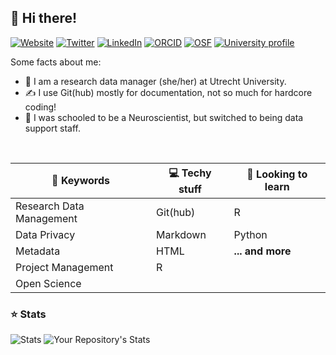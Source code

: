 ## 👋 Hi there! 
[![Website](https://img.shields.io/badge/Website-399180?style=flat-square&logo=icloud&logoColor=white)](https://www.dorienhuijser.com/)
[![Twitter](https://img.shields.io/badge/Twitter-1DA1F2?style=flat-square&logo=twitter&logoColor=white)](https://twitter.com/DorienHuijser) 
[![LinkedIn](https://img.shields.io/badge/Linkedin-informational?style=flat-square&logo=linkedin&logoColor=white)](https://linkedin.com/in/DorienHuijser) 
[![ORCID](https://img.shields.io/badge/ORCID-darkgreen?style=flat-square&logo=orcid)](https://orcid.org/0000-0003-3282-8083)
[![OSF](https://img.shields.io/badge/Open_Science_Framework-29bcf3?style=flat-square&logo=open-access)](https://osf.io/n6ba2/)
[![University profile](https://img.shields.io/badge/University_profile-FFCD00?style=flat-square&logo=gmail&logoColor=white)](https://www.uu.nl/staff/DCHuijser)

Some facts about me:
- 💼 I am  a research data manager (she/her) at Utrecht University.  
- ✍️ I use Git(hub) mostly for documentation, not so much for hardcore coding!
- 🧠 I was schooled to be a Neuroscientist, but switched to being data support staff.
<br>

| 🔭 Keywords |  💻 Techy stuff | 🌱 Looking to learn |
| --- | ---| --- |
| Research Data Management | Git(hub) | R |
| Data Privacy | Markdown | Python |
| Metadata | HTML | **... and more** |
| Project Management | R | |
| Open Science | | |

### ⭐ Stats  
![Stats](https://github-readme-stats.vercel.app/api?username=DorienHuijser&show_icons=true)
![Your Repository's Stats](https://github-readme-stats.vercel.app/api/top-langs/?username=DorienHuijser&theme=white)
